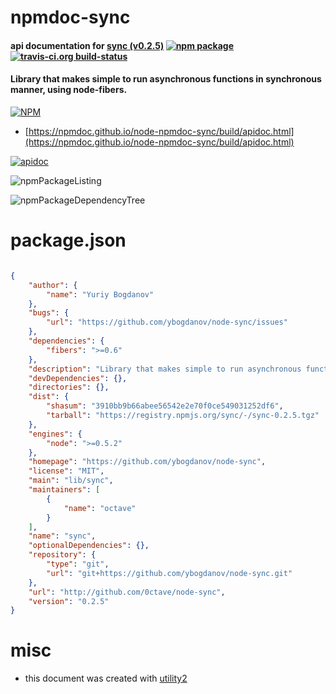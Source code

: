 # npmdoc-sync

#### api documentation for  [sync (v0.2.5)](https://github.com/ybogdanov/node-sync)  [![npm package](https://img.shields.io/npm/v/npmdoc-sync.svg?style=flat-square)](https://www.npmjs.org/package/npmdoc-sync) [![travis-ci.org build-status](https://api.travis-ci.org/npmdoc/node-npmdoc-sync.svg)](https://travis-ci.org/npmdoc/node-npmdoc-sync)

#### Library that makes simple to run asynchronous functions in synchronous manner, using node-fibers.

[![NPM](https://nodei.co/npm/sync.png?downloads=true&downloadRank=true&stars=true)](https://www.npmjs.com/package/sync)

- [https://npmdoc.github.io/node-npmdoc-sync/build/apidoc.html](https://npmdoc.github.io/node-npmdoc-sync/build/apidoc.html)

[![apidoc](https://npmdoc.github.io/node-npmdoc-sync/build/screenCapture.buildCi.browser.%252Ftmp%252Fbuild%252Fapidoc.html.png)](https://npmdoc.github.io/node-npmdoc-sync/build/apidoc.html)

![npmPackageListing](https://npmdoc.github.io/node-npmdoc-sync/build/screenCapture.npmPackageListing.svg)

![npmPackageDependencyTree](https://npmdoc.github.io/node-npmdoc-sync/build/screenCapture.npmPackageDependencyTree.svg)



# package.json

```json

{
    "author": {
        "name": "Yuriy Bogdanov"
    },
    "bugs": {
        "url": "https://github.com/ybogdanov/node-sync/issues"
    },
    "dependencies": {
        "fibers": ">=0.6"
    },
    "description": "Library that makes simple to run asynchronous functions in synchronous manner, using node-fibers.",
    "devDependencies": {},
    "directories": {},
    "dist": {
        "shasum": "3910bb9b66abee56542e2e70f0ce549031252df6",
        "tarball": "https://registry.npmjs.org/sync/-/sync-0.2.5.tgz"
    },
    "engines": {
        "node": ">=0.5.2"
    },
    "homepage": "https://github.com/ybogdanov/node-sync",
    "license": "MIT",
    "main": "lib/sync",
    "maintainers": [
        {
            "name": "octave"
        }
    ],
    "name": "sync",
    "optionalDependencies": {},
    "repository": {
        "type": "git",
        "url": "git+https://github.com/ybogdanov/node-sync.git"
    },
    "url": "http://github.com/0ctave/node-sync",
    "version": "0.2.5"
}
```



# misc
- this document was created with [utility2](https://github.com/kaizhu256/node-utility2)
